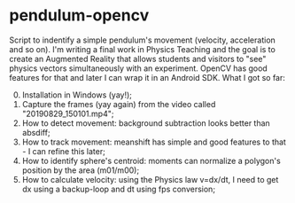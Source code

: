 # pendulum-opencv
Script to indentify a simple pendulum's movement (velocity, acceleration and so on).
I'm writing a final work in Physics Teaching and the goal is to create an Augmented Reality that allows students and visitors to "see" physics vectors simultaneously with an experiment. OpenCV has good features for that and later I can wrap it in an Android SDK.
What I got so far:

0. Installation in Windows (yay!);
1. Capture the frames (yay again) from the video called "20190829_150101.mp4";
2. How to detect movement: background subtraction looks better than absdiff;
3. How to track movement: meanshift has simple and good features to that - I can refine this later;
4. How to identify sphere's centroid: moments can normalize a polygon's position by the area (m01/m00);
5. How to calculate velocity: using the Physics law v=dx/dt, I need to get dx using a backup-loop and dt using fps conversion;
